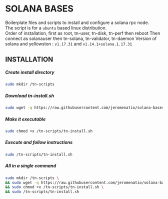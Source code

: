 # SOLANA BASES

Boilerplate files and scripts to install and configure a solana rpc node. \
The script is for a `ubuntu` based linux distribution.\
Order of installation, first as root, tn-user, tn-disk, tn-perf then reboot
Then connect as solanauser then tn-solana, tn-validator, tn-daemon
Version of solana and yellowston : `v1.17.31` and `v1.14.1+solana.1.17.31`

## INSTALLATION

##### Create install directory
```bash
sudo mkdir /tn-scripts
```

##### Download tn-install.sh
```bash
sudo wget -q https://raw.githubusercontent.com/jeromenatio/solana-bases/main/tn-install.sh -O /tn-scripts/tn-install.sh
```

##### Make it executable
```bash
sudo chmod +x /tn-scripts/tn-install.sh
```

##### Execute and follow instructions
```bash
sudo /tn-scripts/tn-install.sh
```

##### All in a single command
```bash
sudo mkdir /tn-scripts \
&& sudo wget -q https://raw.githubusercontent.com/jeromenatio/solana-bases/main/tn-install.sh -O /tn-scripts/tn-install.sh \
&& sudo chmod +x /tn-scripts/tn-install.sh \
&& sudo /tn-scripts/tn-install.sh
```